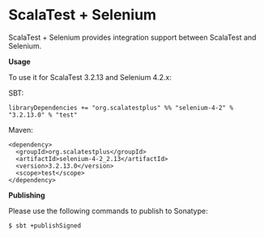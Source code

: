 # ScalaTest + Selenium
ScalaTest + Selenium provides integration support between ScalaTest and Selenium.

**Usage**

To use it for ScalaTest 3.2.13 and Selenium 4.2.x: 

SBT: 

```
libraryDependencies += "org.scalatestplus" %% "selenium-4-2" % "3.2.13.0" % "test"
```

Maven: 

```
<dependency>
  <groupId>org.scalatestplus</groupId>
  <artifactId>selenium-4-2_2.13</artifactId>
  <version>3.2.13.0</version>
  <scope>test</scope>
</dependency>
```

**Publishing**

Please use the following commands to publish to Sonatype: 

```
$ sbt +publishSigned
```
